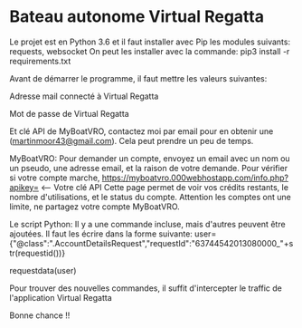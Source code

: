 # Bateau autonome Virtual Regatta

Le projet est en Python 3.6 et il faut installer avec Pip les modules suivants: requests, websocket
On peut les installer avec la commande: pip3 install -r requirements.txt

Avant de démarrer le programme, il faut mettre les valeurs suivantes:

Adresse mail connecté à Virtual Regatta

Mot de passe de Virtual Regatta

Et clé API de MyBoatVRO, contactez moi par email pour en obtenir une (martinmoor43@gmail.com). Cela peut prendre un peu de temps.

MyBoatVRO:
Pour demander un compte, envoyez un email avec un nom ou un pseudo, une adresse email, et la raison de votre demande.
Pour vérifier si votre compte marche, https://myboatvro.000webhostapp.com/info.php?apikey= <-- Votre clé API
Cette page permet de voir vos crédits restants, le nombre d'utilisations, et le status du compte.
Attention les comptes ont une limite, ne partagez votre compte MyBoatVRO.

Le script Python:
Il y a une commande incluse, mais d'autres peuvent être ajoutées.
Il faut les écrire dans la forme suivante: 
user={"@class":".AccountDetailsRequest","requestId":"63744542013080000_"+str(requestid())}

requestdata(user)

Pour trouver des nouvelles commandes, il suffit d'intercepter le traffic de l'application Virtual Regatta
 
 Bonne chance !!
